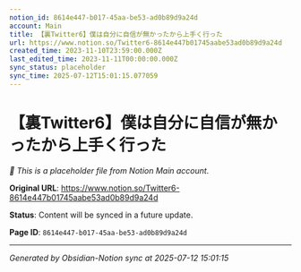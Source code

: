 ```yaml
---
notion_id: 8614e447-b017-45aa-be53-ad0b89d9a24d
account: Main
title: 【裏Twitter6】僕は自分に自信が無かったから上手く行った
url: https://www.notion.so/Twitter6-8614e447b01745aabe53ad0b89d9a24d
created_time: 2023-11-10T23:59:00.000Z
last_edited_time: 2023-11-11T00:00:00.000Z
sync_status: placeholder
sync_time: 2025-07-12T15:01:15.077059
---
```


# 【裏Twitter6】僕は自分に自信が無かったから上手く行った

*🔄 This is a placeholder file from Notion Main account.*

**Original URL**: https://www.notion.so/Twitter6-8614e447b01745aabe53ad0b89d9a24d

**Status**: Content will be synced in a future update.

**Page ID**: `8614e447-b017-45aa-be53-ad0b89d9a24d`

---

*Generated by Obsidian-Notion sync at 2025-07-12 15:01:15*
